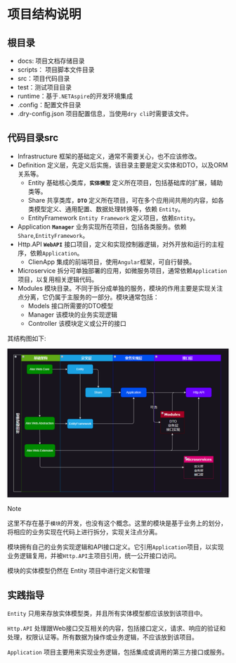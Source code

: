 # 项目结构说明

## 根目录

- docs: 项目文档存储目录
- scripts： 项目脚本文件目录
- src：项目代码目录
- test：测试项目目录
- runtime：基于`.NETAspire`的开发环境集成
- .config：配置文件目录
- .dry-config.json 项目配置信息，当使用`dry cli`时需要该文件。

## 代码目录src

- Infrastructure 框架的基础定义，通常不需要关心，也不应该修改。
- Definition 定义层，先定义后实施，该目录主要是定义实体和DTO，以及ORM关系等。
  - Entity 基础核心类库，**`实体模型`** 定义所在项目，包括基础库的扩展，辅助类等。
  - Share 共享类库，**`DTO`** 定义所在项目，可在多个应用间共用的内容，如各类模型定义、通用配置、数据处理转换等，依赖 `Entity`。
  - EntityFramework `Entity Framework` 定义项目，依赖`Entity`。
- Application **`Manager`** 业务实现所在项目，包括各类服务。依赖 `Share`,`EntityFramework`。
- Http.API **`WebAPI`** 接口项目，定义和实现控制器逻辑，对外开放和运行的主程序，依赖`Application`。
  - ClienApp 集成的前端项目，使用`Angular`框架，可自行替换。
- Microservice 拆分可单独部署的应用，如微服务项目，通常依赖`Application`项目，以复用相关逻辑代码。
- Modules 模块目录。不同于拆分成单独的服务，模块的作用主要是实现关注点分离，它仍属于主服务的一部分。模块通常包括：
  - Models 接口所需要的DTO模型
  - Manager 该模块的业务实现逻辑
  - Controller 该模块定义或公开的接口

其结构图如下:

![结构图](../../images/Architecture.png)

> [!NOTE]
> 这里不存在基于`模块`的开发，也没有这个概念。这里的模块是基于业务上的划分，将相应的业务实现在代码上进行拆分，实现关注点分离。
>
> 模块拥有自己的业务实现逻辑和API接口定义。它引用`Application`项目，以实现业务逻辑复用，并被`Http.API`主项目引用，统一公开接口访问。
>
> 模块的实体模型仍然在 Entity 项目中进行定义和管理

## 实践指导

`Entity` 只用来存放实体模型类，并且所有实体模型都应该放到该项目中。

`Http.API` 处理跟Web接口交互相关的内容，包括接口定义，请求、响应的验证和处理，权限认证等。所有数据为操作或业务逻辑，不应该放到该项目。

`Application` 项目主要用来实现业务逻辑，包括集成或调用的第三方接口或服务。
